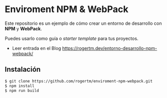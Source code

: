 # Enviroment NPM & WebPack

Este repositorio es un ejemplo de cómo crear un entorno de desarrollo con **NPM** y **WebPack**.

Puedes usarlo como guía o *starter template* para tus proyectos.

- Leer entrada en el Blog https://rogertm.dev/entorno-desarrollo-npm-webpack/

## Instalación

```bash
$ git clone https://github.com/rogertm/enviroment-npm-webpack.git
$ npm install
$ npm run build
```
